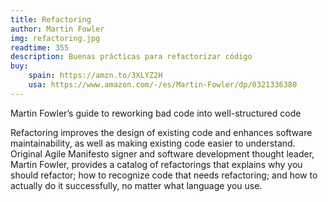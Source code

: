 ```yaml
---
title: Refactoring
author: Martin Fowler
img: refactoring.jpg
readtime: 355
description: Buenas prácticas para refactorizar código
buy:
    spain: https://amzn.to/3XLYZ2H
    usa: https://www.amazon.com/-/es/Martin-Fowler/dp/0321336380
---
```


Martin Fowler’s guide to reworking bad code into well-structured code

Refactoring improves the design of existing code and enhances software maintainability, as well as making existing code easier to understand. Original Agile Manifesto signer and software development thought leader, Martin Fowler, provides a catalog of refactorings that explains why you should refactor; how to recognize code that needs refactoring; and how to actually do it successfully, no matter what language you use.